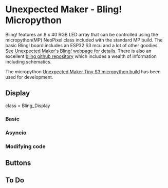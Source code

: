 # Unexpected Maker - Bling! Micropython

Bling! features an 8 x 40 RGB LED array that can be controlled using the micropython(MP) NeoPixel 
class included with the standard MP build. The basic Bling! board includes an ESP32 S3 mcu and a lot
of other goodies. [See Unexpected Maker's Bling! webpage for details.](https://unexpectedmaker.com/shop.html#!/BLING/p/596946493// "Bling! Webpage")
There is also an excellent [bling github repository](https://github.com/UnexpectedMaker/bling) which includes
a wealth of information including schematics.

The micropython [Unexpected Maker Tiny S3 micropython build](https://micropython.org/download/UM_TINYS3/) has been 
used for development.


## Display

class = Bling_Display 

### Basic

### Asyncio

### Modifying code

## Buttons

## To Do


 								
								
